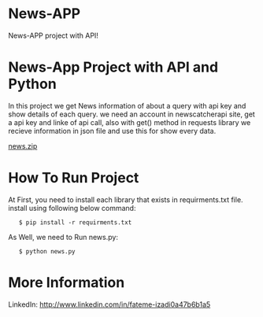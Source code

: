 # News-APP
News-APP project with API!




# News-App Project with API and Python

In this project we get News information of about a query with api key and show details of each query.
we need an account in newscatcherapi site, get a api key and linke of api call, also with get() method in requests library we recieve information in json file and use this for show every data.


[news.zip](https://github.com/fatemeizd/News-APP/files/11011633/news.zip)



# How To Run Project

At First, you need to install each library that exists in requirments.txt file. install using following below command:

       $ pip install -r requirments.txt
       
As Well, we need to Run news.py:

       $ python news.py
       
       
# More Information

LinkedIn: http://www.linkedin.com/in/fateme-izadi0a47b6b1a5

       
